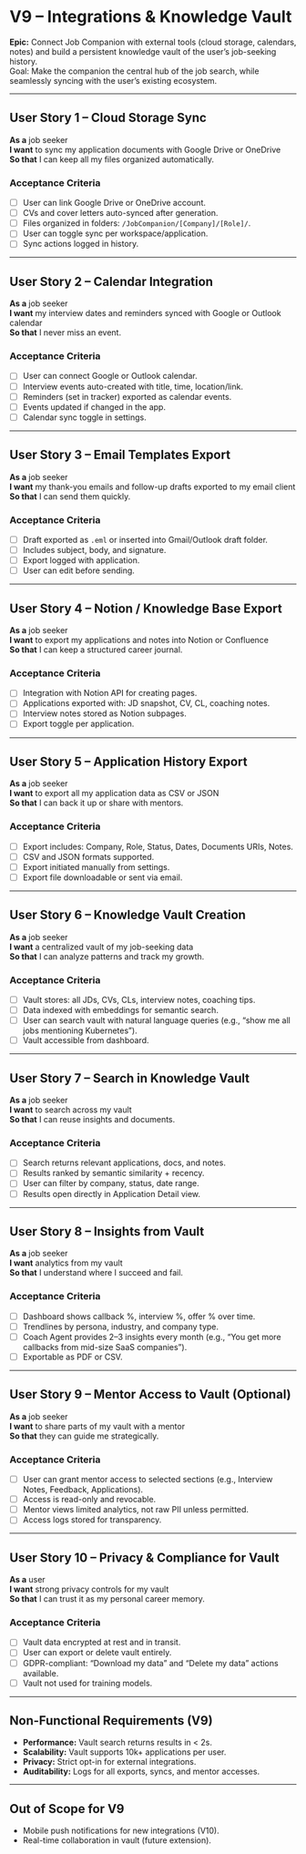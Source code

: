 # V9 – Integrations & Knowledge Vault

**Epic:** Connect Job Companion with external tools (cloud storage, calendars, notes) and build a persistent knowledge vault of the user’s job-seeking history.  
Goal: Make the companion the central hub of the job search, while seamlessly syncing with the user’s existing ecosystem.

---

## User Story 1 – Cloud Storage Sync

**As a** job seeker  
**I want** to sync my application documents with Google Drive or OneDrive  
**So that** I can keep all my files organized automatically.

### Acceptance Criteria

- [ ] User can link Google Drive or OneDrive account.
- [ ] CVs and cover letters auto-synced after generation.
- [ ] Files organized in folders: `/JobCompanion/[Company]/[Role]/`.
- [ ] User can toggle sync per workspace/application.
- [ ] Sync actions logged in history.

---

## User Story 2 – Calendar Integration

**As a** job seeker  
**I want** my interview dates and reminders synced with Google or Outlook calendar  
**So that** I never miss an event.

### Acceptance Criteria

- [ ] User can connect Google or Outlook calendar.
- [ ] Interview events auto-created with title, time, location/link.
- [ ] Reminders (set in tracker) exported as calendar events.
- [ ] Events updated if changed in the app.
- [ ] Calendar sync toggle in settings.

---

## User Story 3 – Email Templates Export

**As a** job seeker  
**I want** my thank-you emails and follow-up drafts exported to my email client  
**So that** I can send them quickly.

### Acceptance Criteria

- [ ] Draft exported as `.eml` or inserted into Gmail/Outlook draft folder.
- [ ] Includes subject, body, and signature.
- [ ] Export logged with application.
- [ ] User can edit before sending.

---

## User Story 4 – Notion / Knowledge Base Export

**As a** job seeker  
**I want** to export my applications and notes into Notion or Confluence  
**So that** I can keep a structured career journal.

### Acceptance Criteria

- [ ] Integration with Notion API for creating pages.
- [ ] Applications exported with: JD snapshot, CV, CL, coaching notes.
- [ ] Interview notes stored as Notion subpages.
- [ ] Export toggle per application.

---

## User Story 5 – Application History Export

**As a** job seeker  
**I want** to export all my application data as CSV or JSON  
**So that** I can back it up or share with mentors.

### Acceptance Criteria

- [ ] Export includes: Company, Role, Status, Dates, Documents URIs, Notes.
- [ ] CSV and JSON formats supported.
- [ ] Export initiated manually from settings.
- [ ] Export file downloadable or sent via email.

---

## User Story 6 – Knowledge Vault Creation

**As a** job seeker  
**I want** a centralized vault of my job-seeking data  
**So that** I can analyze patterns and track my growth.

### Acceptance Criteria

- [ ] Vault stores: all JDs, CVs, CLs, interview notes, coaching tips.
- [ ] Data indexed with embeddings for semantic search.
- [ ] User can search vault with natural language queries (e.g., “show me all jobs mentioning Kubernetes”).
- [ ] Vault accessible from dashboard.

---

## User Story 7 – Search in Knowledge Vault

**As a** job seeker  
**I want** to search across my vault  
**So that** I can reuse insights and documents.

### Acceptance Criteria

- [ ] Search returns relevant applications, docs, and notes.
- [ ] Results ranked by semantic similarity + recency.
- [ ] User can filter by company, status, date range.
- [ ] Results open directly in Application Detail view.

---

## User Story 8 – Insights from Vault

**As a** job seeker  
**I want** analytics from my vault  
**So that** I understand where I succeed and fail.

### Acceptance Criteria

- [ ] Dashboard shows callback %, interview %, offer % over time.
- [ ] Trendlines by persona, industry, and company type.
- [ ] Coach Agent provides 2–3 insights every month (e.g., “You get more callbacks from mid-size SaaS companies”).
- [ ] Exportable as PDF or CSV.

---

## User Story 9 – Mentor Access to Vault (Optional)

**As a** job seeker  
**I want** to share parts of my vault with a mentor  
**So that** they can guide me strategically.

### Acceptance Criteria

- [ ] User can grant mentor access to selected sections (e.g., Interview Notes, Feedback, Applications).
- [ ] Access is read-only and revocable.
- [ ] Mentor views limited analytics, not raw PII unless permitted.
- [ ] Access logs stored for transparency.

---

## User Story 10 – Privacy & Compliance for Vault

**As a** user  
**I want** strong privacy controls for my vault  
**So that** I can trust it as my personal career memory.

### Acceptance Criteria

- [ ] Vault data encrypted at rest and in transit.
- [ ] User can export or delete vault entirely.
- [ ] GDPR-compliant: “Download my data” and “Delete my data” actions available.
- [ ] Vault not used for training models.

---

## Non-Functional Requirements (V9)

- **Performance:** Vault search returns results in < 2s.
- **Scalability:** Vault supports 10k+ applications per user.
- **Privacy:** Strict opt-in for external integrations.
- **Auditability:** Logs for all exports, syncs, and mentor accesses.

---

## Out of Scope for V9

- Mobile push notifications for new integrations (V10).
- Real-time collaboration in vault (future extension).
